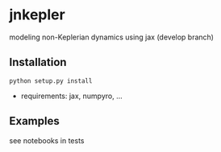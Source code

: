 # jnkepler
modeling non-Keplerian dynamics using jax (develop branch)

## Installation

```python setup.py install```

* requirements: jax, numpyro, ...


## Examples

see notebooks in tests

